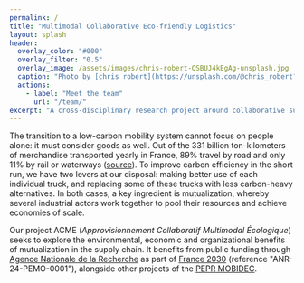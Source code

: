 ```yaml
---
permalink: /
title: "Multimodal Collaborative Eco-friendly Logistics"
layout: splash
header:
  overlay_color: "#000"
  overlay_filter: "0.5"
  overlay_image: /assets/images/chris-robert-QSBUJ4kEgAg-unsplash.jpg
  caption: "Photo by [chris robert](https://unsplash.com/@chris_robert?utm_content=creditCopyText&utm_medium=referral&utm_source=unsplash) on [Unsplash](https://unsplash.com/photos/a-red-train-traveling-down-train-tracks-next-to-a-forest-gdyS9cC7pco?utm_content=creditCopyText&utm_medium=referral&utm_source=unsplash)"
  actions:
    - label: "Meet the team"
      url: "/team/"
excerpt: "A cross-disciplinary research project around collaborative supply chain operations."
---
```


The transition to a low-carbon mobility system cannot focus on people alone: it must consider goods as well.
Out of the 331 billion ton-kilometers of merchandise transported yearly in France, 89% travel by road and only 11% by rail or waterways ([source](https://www.statistiques.developpement-durable.gouv.fr/chiffres-cles-des-transports-edition-2025-0)).
To improve carbon efficiency in the short run, we have two levers at our disposal: making better use of each individual truck, and replacing some of these trucks with less carbon-heavy alternatives.
In both cases, a key ingredient is mutualization, whereby several industrial actors work together to pool their resources and achieve economies of scale.

Our project ACME (_Approvisionnement Collaboratif Multimodal Écologique_) seeks to explore the environmental, economic and organizational benefits of mutualization in the supply chain.
It benefits from public funding through [Agence Nationale de la Recherche](https://anr.fr/en) as part of [France 2030](https://anr.fr/en/france-2030/france-2030/) (reference "ANR-24-PEMO-0001"), alongside other projects of the [PEPR MOBIDEC](https://pepr-mobidec.fr/).